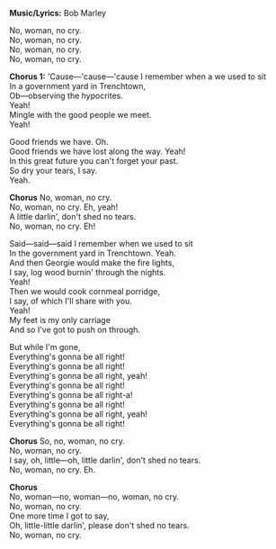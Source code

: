 **Music/Lyrics:** Bob Marley


No, woman, no cry.  
No, woman, no cry.  
No, woman, no cry.  
No, woman, no cry.  
 
 **Chorus 1:** 
'Cause—'cause—'cause I remember when a we used to sit  
In a government yard in Trenchtown,  
Ob—observing the hypocrites.  
Yeah!  
Mingle with the good people we meet.  
Yeah!  
  
Good friends we have. Oh.  
Good friends we have lost along the way. Yeah!  
In this great future you can't forget your past.  
So dry your tears, I say.  
Yeah.  

**Chorus**
No, woman, no cry.  
No, woman, no cry. Eh, yeah!  
A little darlin', don't shed no tears.  
No, woman, no cry. Eh!  
  
Said—said—said I remember when we used to sit  
In the government yard in Trenchtown. Yeah.  
And then Georgie would make the fire lights,  
I say, log wood burnin' through the nights.  
Yeah!  
 Then we would cook cornmeal porridge,  
I say, of which I'll share with you.  
Yeah!  
My feet is my only carriage  
And so I've got to push on through.  
  
But while I'm gone,  
Everything's gonna be all right!  
Everything's gonna be all right!  
Everything's gonna be all right, yeah!  
Everything's gonna be all right!  
Everything's gonna be all right-a!  
Everything's gonna be all right!  
Everything's gonna be all right, yeah!  
Everything's gonna be all right!  

**Chorus**
So, no, woman, no cry.  
No, woman, no cry.  
I say, oh, little—oh, little darlin', don't shed no tears.  
No, woman, no cry. Eh.  

**Chorus**  
No, woman—no, woman—no, woman, no cry.  
No, woman, no cry.  
One more time I got to say,  
Oh, little-little darlin', please don't shed no tears.  
No, woman, no cry.
